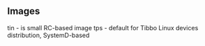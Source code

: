 Images
------

tin - is small RC-based image
tps - default for Tibbo Linux devices distribution, SystemD-based